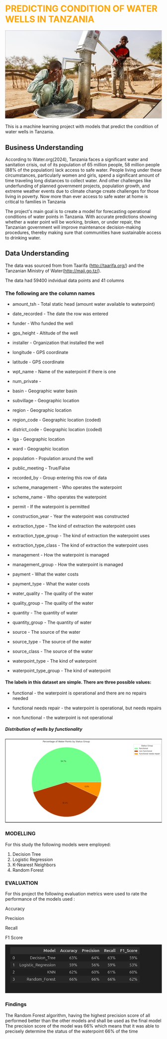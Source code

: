 # <span style="color:orange"> **PREDICTING CONDITION OF WATER WELLS IN TANZANIA**</span>
![introduction well](imageWell)

This is a machine learning project with models that predict the condition of water wells in Tanzania.

## Business Understanding
According to Water.org(2024), Tanzania faces a significant water and sanitation crisis, out of its population of 65 million people, 58 million people (88% of the population) lack access to safe water. People living under these circumstances, particularly women and girls, spend a significant amount of time traveling long distances to collect water. And other challenges like underfunding of planned government projects, population growth, and extreme weather events due to climate change create challenges for those living in poverty. Now more than ever access to safe water at home is critical to families in Tanzania

The project's main goal is to create a model for forecasting operational conditions of water points in Tanzania. With accurate predictions showing whether a water point will be working, broken, or under repair, the Tanzanian government will improve maintenance decision-making procedures, thereby making sure that communities have sustainable access to drinking water.

## Data Understanding

The data was sourced from from Taarifa (http://taarifa.org/) and the Tanzanian Ministry of Water(http://maji.go.tz/).

The data had 59400 indvidual data points and 41 columns

 ### The following are the column names

* amount_tsh - Total static head (amount water available to waterpoint)

* date_recorded - The date the row was entered

* funder - Who funded the well

* gps_height - Altitude of the well

* installer - Organization that installed the well

* longitude - GPS coordinate

* latitude - GPS coordinate

* wpt_name - Name of the waterpoint if there is one

* num_private -

* basin - Geographic water basin

* subvillage - Geographic location

* region - Geographic location

* region_code - Geographic location (coded)

* district_code - Geographic location (coded)

* lga - Geographic location

* ward - Geographic location

* population - Population around the well

* public_meeting - True/False

* recorded_by - Group entering this row of data

* scheme_management - Who operates the waterpoint

* scheme_name - Who operates the waterpoint

* permit - If the waterpoint is permitted

* construction_year - Year the waterpoint was constructed

* extraction_type - The kind of extraction the waterpoint uses

* extraction_type_group - The kind of extraction the waterpoint uses

* extraction_type_class - The kind of extraction the waterpoint uses

 * management - How the waterpoint is managed

* management_group - How the waterpoint is managed

* payment - What the water costs

* payment_type - What the water costs

* water_quality - The quality of the water

* quality_group - The quality of the water

* quantity - The quantity of water

* quantity_group - The quantity of water

* source - The source of the water

* source_type - The source of the water

* source_class - The source of the water

* waterpoint_type - The kind of waterpoint

* waterpoint_type_group - The kind of waterpoint

#### The labels in this dataset are simple. There are three possible values:

* functional - the waterpoint is operational and there are no repairs needed

* functional needs repair - the waterpoint is operational, but needs repairs

* non functional - the waterpoint is not operational

##### Distribution of wells by functionality 

![functionality Distribution](FunctionalityLabels.png)

### MODELLING

For this study the following models were employed:

1. Decision Tree
2. Logistic Regression
3. K-Nearest Neighbors
4. Random Forest


### EVALUATION

For this project the following evaluation metrics were used to rate the performance of the models used :

Accuracy

Precision

Recall

F1 Score

![Evaluation](Evaluation.png)

### Findings
The Random Forest algorithm, having the highest precision score of all performed better than the other models and shall be used as the final model The precision score of the model was 66% which means that it was able to precisely determine the status of the waterpoint 66% of the time